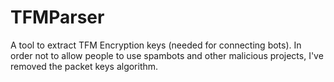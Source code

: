 # TFMParser
A tool to extract TFM Encryption keys (needed for connecting bots). In order not to allow people to use spambots and other malicious projects, I've removed the packet keys algorithm.
